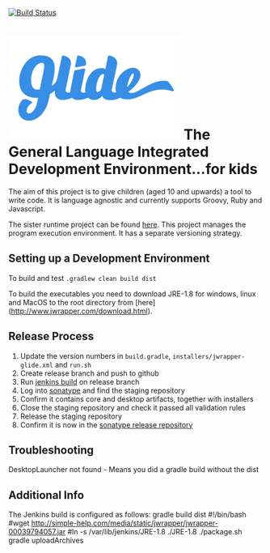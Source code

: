 [![Build Status](https://travis-ci.org/SpencerArtisan/glide.svg?branch=master)](https://travis-ci.org/SpencerArtisan/glide)

![GLIDE](./installers/glide-logo.png)
The General Language Integrated Development Environment...for kids
==================================================================

The aim of this project is to give children (aged 10 and upwards) a tool to write code.
It is language agnostic and currently supports Groovy, Ruby and Javascript.

The sister runtime project can be found [here](https://github.com/phil-anderson/blurp).  This project manages the program execution environment.  It has a separate versioning strategy.

Setting up a Development Environment
------------------------------------

To build and test
    `.gradlew clean build dist`

To build the executables you need to download JRE-1.8 for windows, linux and MacOS to the root directory from [here] (http://www.jwrapper.com/download.html).

Release Process
---------------

1. Update the version numbers in ``build.gradle``, ``installers/jwrapper-glide.xml`` and ``run.sh``
2. Create release branch and push to github
3. Run [jenkins build](http://leonandkate.ddns.net:8080/job/glide/) on release branch
4. Log into [sonatype](https://oss.sonatype.org/#stagingRepositories) and find the staging repository
5. Confirm it contains core and desktop artifacts, together with installers
6. Close the staging repository and check it passed all validation rules
7. Release the staging repository
8. Confirm it is now in the [sonatype release repository](https://oss.sonatype.org/#view-repositories;releases~browsestorage)


Troubleshooting
---------------
DesktopLauncher not found - Means you did a gradle build without the dist


Additional Info
---------------
The Jenkins build is configured as follows:
gradle build dist
#!/bin/bash
#wget http://simple-help.com/media/static/jwrapper/jwrapper-00039794057.jar
#ln -s /var/lib/jenkins/JRE-1.8 ./JRE-1.8
./package.sh
gradle uploadArchives
